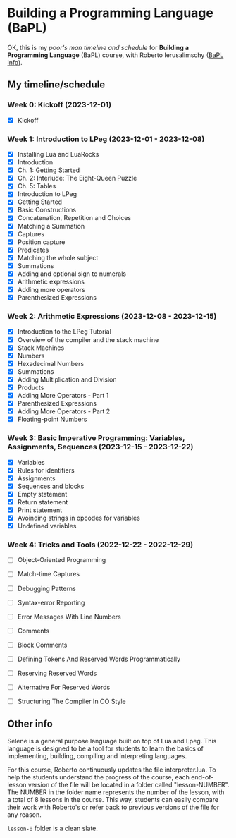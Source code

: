 # Building a Programming Language (BaPL)

OK, this is my *poor's man timeline and schedule* for
**Building a Programming Language** (BaPL) course, with
Roberto Ierusalimschy
([BaPL info](https://classpert.com/classpertx/courses/building-a-programming-language/cohort)).


## My timeline/schedule
### Week 0: Kickoff (2023-12-01)
- [x] Kickoff

### Week 1: Introduction to LPeg (2023-12-01 - 2023-12-08)
- [x] Installing Lua and LuaRocks
- [x] Introduction
- [x] Ch. 1: Getting Started
- [x] Ch. 2: Interlude: The Eight-Queen Puzzle
- [x] Ch. 5: Tables
- [x] Introduction to LPeg
- [x] Getting Started
- [x] Basic Constructions
- [x] Concatenation, Repetition and Choices
- [x] Matching a Summation
- [x] Captures
- [x] Position capture
- [x] Predicates
- [x] Matching the whole subject
- [x] Summations
- [x] Adding and optional sign to numerals
- [x] Arithmetic expressions
- [x] Adding more operators
- [x] Parenthesized Expressions

### Week 2: Arithmetic Expressions (2023-12-08 - 2023-12-15)
- [x] Introduction to the LPeg Tutorial
- [x] Overview of the compiler and the stack machine
- [x] Stack Machines
- [x] Numbers
- [x] Hexadecimal Numbers
- [x] Summations
- [x] Adding Multiplication and Division
- [x] Products
- [x] Adding More Operators - Part 1
- [x] Parenthesized Expressions
- [x] Adding More Operators - Part 2
- [x] Floating-point Numbers

### Week 3: Basic Imperative Programming: Variables, Assignments, Sequences (2023-12-15 - 2023-12-22)
- [x] Variables
- [x] Rules for identifiers
- [x] Assignments
- [x] Sequences and blocks
- [x] Empty statement
- [x] Return statement
- [x] Print statement
- [x] Avoinding strings in opcodes for variables
- [x] Undefined variables

### Week 4: Tricks and Tools (2022-12-22 - 2022-12-29)
- [ ] Object-Oriented Programming
- [ ] Match-time Captures
- [ ] Debugging Patterns
- [ ] Syntax-error Reporting
- [ ] Error Messages With Line Numbers
- [ ] Comments
- [ ] Block Comments
- [ ] Defining Tokens And Reserved Words Programmatically
- [ ] Reserving Reserved Words
- [ ] Alternative For Reserved Words
- [ ] Structuring The Compiler In OO Style


## Other info
Selene is a general purpose language built on top of Lua and Lpeg. This language
is designed to be a tool for students to learn the basics of implementing,
building, compiling and interpreting languages.

For this course, Roberto continuously updates the file interpreter.lua. To help
the students understand the progress of the course, each end-of-lesson version
of the file will be located in a folder called "lesson-NUMBER". The NUMBER in
the folder name represents the number of the lesson, with a total of 8 lessons
in the course. This way, students can easily compare their work with Roberto's
or refer back to previous versions of the file for any reason.

`lesson-0` folder is a clean slate.
